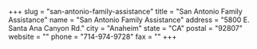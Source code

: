 +++
slug = "san-antonio-family-assistance"
title = "San Antonio Family Assistance"
name = "San Antonio Family Assistance"
address = "5800 E. Santa Ana Canyon Rd."
city = "Anaheim"
state = "CA"
postal = "92807"
website = ""
phone = "714-974-9728"
fax = ""
+++
